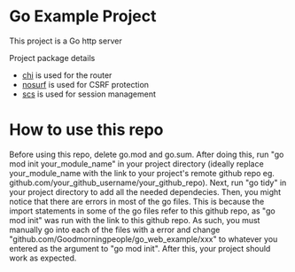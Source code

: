# Go Example Project
This project is a Go http server

Project package details 
- [chi](https://github.com/go-chi/chi) is used for the router
- [nosurf](https://github.com/justinas/nosurf) is used for CSRF protection
- [scs](https://github.com/alexedwards/scs) is used for session management

# How to use this repo
Before using this repo, delete go.mod and go.sum. After doing this, run "go mod init your_module_name" in your project directory (ideally replace your_module_name with the link to your project's remote github repo eg. github.com/your_github_username/your_github_repo). Next, run "go tidy" in your project directory to add all the needed dependecies. Then, you might notice that there are errors in most of the go files. This is because the import statements in some of the go files refer to this github repo, as "go mod init" was run with the link to this github repo. As such, you must manually go into each of the files with a error and change "github.com/Goodmorningpeople/go_web_example/xxx" to whatever you entered as the argument to "go mod init". After this, your project should work as expected.
